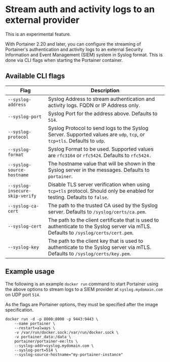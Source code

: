 # Stream auth and activity logs to an external provider


This is an experimental feature.


With Portainer 2.20 and later, you can configure the streaming of Portainer's authentication and activity logs to an external Security Information and Event Management (SIEM) system in Syslog format. This is done via CLI flags when starting the Portainer container.

## Available CLI flags

| Flag                            | Description                                                                                                                          |
| ------------------------------- | ------------------------------------------------------------------------------------------------------------------------------------ |
| `--syslog-address`              | Syslog Address to stream authentication and activity logs. FQDN or IP Address only.                                                  |
| `--syslog-port`                 | Syslog Port for the address above. Defaults to `514`.                                                                                |
| `--syslog-protocol`             | Syslog Protocol to send logs to the Syslog Server. Supported values are `udp`, `tcp`, or `tcp+tls`. Defaults to `udp`.               |
| `--syslog-format`               | Syslog Format to be used. Supported values are `rfc3164` or `rfc5424`. Defaults to `rfc5424.`                                        |
| `--syslog-source-hostname`      | The hostname value that will be shown in the Syslog server in the messages. Defaults to `portainer`.                                 |
| `--syslog-insecure-skip-verify` | Disable TLS server verification when using `tcp+tls` protocol. Should only be enabled for testing. Defaults to `false`.              |
| `--syslog-ca-cert`              | The path to the trusted CA used by the Syslog server. Defaults to `/syslog/certs/ca.pem`.                                            |
| `--syslog-cert`                 | The path to the client certificate that is used to authenticate to the Syslog server via mTLS. Defaults to `/syslog/certs/cert.pem`. |
| `--syslog-key`                  | The path to the client key that is used to authenticate to the Syslog server via mTLS. Defaults to `/syslog/certs/key.pem`.          |

## Example usage

The following is an example `docker run` command to start Portainer using the above options to stream logs to a SIEM provider at `syslog.mydomain.com` on UDP port `514`.


As the flags are Portainer options, they must be specified after the image specification.


```
docker run -d -p 8000:8000 -p 9443:9443 \
    --name portainer \
    --restart=always \
    -v /var/run/docker.sock:/var/run/docker.sock \
    -v portainer_data:/data \
    portainer/portainer-ee:lts \
    --syslog-addr=syslog.mydomain.com \
    --syslog-port=514 \
    --syslog-source-hostname="my-portainer-instance"
```
